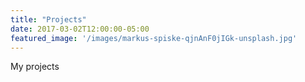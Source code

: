 ```yaml
---
title: "Projects"
date: 2017-03-02T12:00:00-05:00
featured_image: '/images/markus-spiske-qjnAnF0jIGk-unsplash.jpg'
---
```

My projects
